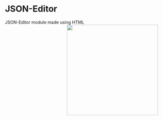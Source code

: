# JSON-Editor
JSON-Editor module made using HTML
<img src="https://user-images.githubusercontent.com/57133330/162634871-fa8a7626-bea7-4f87-9599-2a6a25f776f5.png" height=300 align="right"/>
